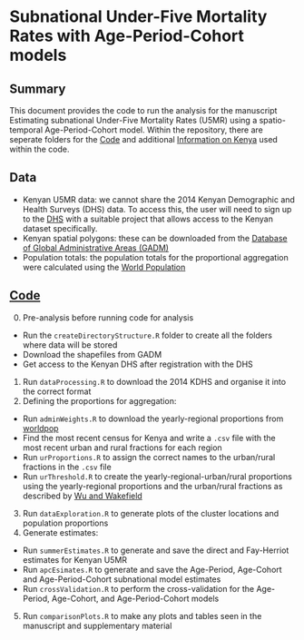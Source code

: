 # Subnational Under-Five Mortality Rates with Age-Period-Cohort models

## Summary

This document provides the code to run the analysis for the manuscript Estimating subnational Under-Five Mortality Rates (U5MR) using a spatio-temporal Age-Period-Cohort model. Within the repository, there are seperate folders for the [Code](https://github.com/connorgascoigne/Subnational-U5MR-with-APC-models/tree/main/Code) and additional [Information on Kenya](https://github.com/connorgascoigne/Subnational-U5MR-with-APC-models/tree/main/Info) used within the code.

## Data 

- Kenyan U5MR data: we cannot share the 2014 Kenyan Demographic and Health Surveys (DHS) data. To access this, the user will need to sign up to the [DHS](https://dhsprogram.com/) with a suitable project that allows access to the Kenyan dataset specifically.
- Kenyan spatial polygons: these can be downloaded from the [Database of Global Administrative Areas (GADM)](https://gadm.org/)
- Population totals: the population totals for the proportional aggregation were calculated using the [World Population](https://www.worldpop.org/)

## [Code](https://github.com/connorgascoigne/Subnational-U5MR-with-APC-models/tree/main/Code)

0. Pre-analysis before running code for analysis 
  - Run the `createDirectoryStructure.R` folder to create all the folders where data will be stored
  - Download the shapefiles from GADM
  - Get access to the Kenyan DHS after registration with the DHS
1. Run `dataProcessing.R` to download the 2014 KDHS and organise it into the correct format
2. Defining the proportions for aggregation:
  - Run `adminWeights.R` to download the yearly-regional proportions from [worldpop](https://www.worldpop.org/)
  - Find the most recent census for Kenya and write a `.csv` file with the most recent urban and rural fractions for each region 
  - Run `urProportions.R` to assign the correct names to the urban/rural fractions in the `.csv` file
  - Run `urThreshold.R` to create the yearly-regional-urban/rural proportions using the yearly-regional proportions and the urban/rural fractions as described by [Wu and Wakefield](https://arxiv.org/abs/2209.10619) 
3. Run `dataExploration.R` to generate plots of the cluster locations and population proportions
4. Generate estimates:
  - Run `summerEstimates.R` to generate and save the direct and Fay-Herriot estimates for Kenyan U5MR
  - Run `apcEsimates.R` to generate and save the Age-Period, Age-Cohort and Age-Period-Cohort subnational model estimates
  - Run `crossValidation.R` to perform the cross-validation for the Age-Period, Age-Cohort, and Age-Period-Cohort models
5. Run `comparisonPlots.R` to make any plots and tables seen in the manuscript and supplementary material
